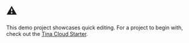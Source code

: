 # :warning:


This demo project showcases quick editing. For a project to begin with, check out the [Tina Cloud Starter](https://github.com/tinacms/tina-cloud-starter).
